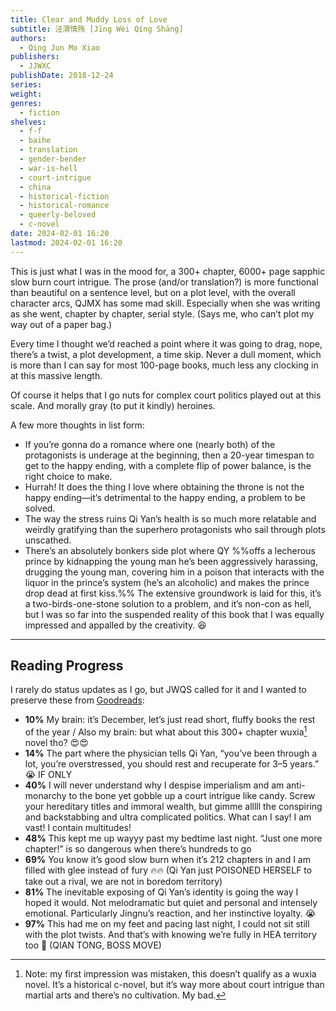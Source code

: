 ```yaml
---
title: Clear and Muddy Loss of Love
subtitle: 泾渭情殇 [Jīng Wèi Qíng Shāng]
authors:
  - Qing Jun Mo Xiao
publishers:
  - JJWXC
publishDate: 2018-12-24
series: 
weight: 
genres:
  - fiction
shelves:
  - f-f
  - baihe
  - translation
  - gender-bender
  - war-is-hell
  - court-intrigue
  - china
  - historical-fiction
  - historical-romance
  - queerly-beloved
  - c-novel
date: 2024-02-01 16:20
lastmod: 2024-02-01 16:20
---
```

This is just what I was in the mood for, a 300+ chapter, 6000+ page sapphic slow burn court intrigue. The prose (and/or translation?) is more functional than beautiful on a sentence level, but on a plot level, with the overall character arcs, QJMX has some mad skill. Especially when she was writing as she went, chapter by chapter, serial style. (Says me, who can’t plot my way out of a paper bag.)

Every time I thought we’d reached a point where it was going to drag, nope, there’s a twist, a plot development, a time skip. Never a dull moment, which is more than I can say for most 100-page books, much less any clocking in at this massive length.

Of course it helps that I go nuts for complex court politics played out at this scale. And morally gray (to put it kindly) heroines.

A few more thoughts in list form:

- If you’re gonna do a romance where one (nearly both) of the protagonists is underage at the beginning, then a 20-year timespan to get to the happy ending, with a complete flip of power balance, is the right choice to make.
- Hurrah! It does the thing I love where obtaining the throne is not the happy ending—it’s detrimental to the happy ending, a problem to be solved.
- The way the stress ruins Qi Yan’s health is so much more relatable and weirdly gratifying than the superhero protagonists who sail through plots unscathed.
- There’s an absolutely bonkers side plot where QY %%offs a lecherous prince by kidnapping the young man he’s been aggressively harassing, drugging the young man, covering him in a poison that interacts with the liquor in the prince’s system (he’s an alcoholic) and makes the prince drop dead at first kiss.%% The extensive groundwork is laid for this, it’s a two-birds-one-stone solution to a problem, and it’s non-con as hell, but I was so far into the suspended reality of this book that I was equally impressed and appalled by the creativity. 😆
---
## Reading Progress

I rarely do status updates as I go, but JWQS called for it and I wanted to preserve these from [Goodreads](https://www.goodreads.com/review/show/6038954581): 

- **10%** My brain: it’s December, let’s just read short, fluffy books the rest of the year / Also my brain: but what about this 300+ chapter wuxia[^1] novel tho? 😍😍
- **14%** The part where the physician tells Qi Yan, “you’ve been through a lot, you’re overstressed, you should rest and recuperate for 3–5 years.” 😭 IF ONLY
- **40%** I will never understand why I despise imperialism and am anti-monarchy to the bone yet gobble up a court intrigue like candy. Screw your hereditary titles and immoral wealth, but gimme alllll the conspiring and backstabbing and ultra complicated politics. What can I say! I am vast! I contain multitudes!
- **48%** This kept me up wayyy past my bedtime last night. “Just one more chapter!” is so dangerous when there’s hundreds to go
- **69%** You know it’s good slow burn when it’s 212 chapters in and I am filled with glee instead of fury 🔥🔥 (Qi Yan just POISONED HERSELF to take out a rival, we are not in boredom territory)
- **81%** The inevitable exposing of Qi Yan’s identity is going the way I hoped it would. Not melodramatic but quiet and personal and intensely emotional. Particularly Jingnu’s reaction, and her instinctive loyalty. 😭 
- **97%** This had me on my feet and pacing last night, I could not sit still with the plot twists. And that’s with knowing we’re fully in HEA territory too 🫢 (QIAN TONG, BOSS MOVE)

[^1]: Note: my first impression was mistaken, this doesn’t qualify as a wuxia novel. It’s a historical c-novel, but it’s way more about court intrigue than martial arts and there’s no cultivation. My bad.